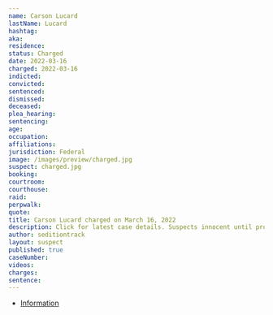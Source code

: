 ```yaml
---
name: Carson Lucard
lastName: Lucard
hashtag:
aka:
residence:
status: Charged
date: 2022-03-16
charged: 2022-03-16
indicted:
convicted:
sentenced:
dismissed:
deceased:
plea_hearing:
sentencing:
age:
occupation:
affiliations:
jurisdiction: Federal
image: /images/preview/charged.jpg
suspect: charged.jpg
booking:
courtroom:
courthouse:
raid:
perpwalk:
quote:
title: Carson Lucard charged on March 16, 2022
description: Click for latest case details. Suspects innocent until proven guilty.
author: seditiontrack
layout: suspect
published: true
caseNumber:
videos:
charges:
sentence:
---
```


- [Information](https://extremism.gwu.edu/sites/g/files/zaxdzs2191/f/Carson%20Lucard%20Information.pdf)

